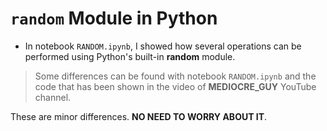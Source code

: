 # `random` Module in Python

* In notebook `RANDOM.ipynb`, I showed how several operations can be performed using Python's built-in **random** module.

> Some differences can be found with notebook `RANDOM.ipynb` and the code that has been shown in the video of __MEDIOCRE_GUY__ YouTube channel.

These are minor differences. __NO NEED TO WORRY ABOUT IT__.
